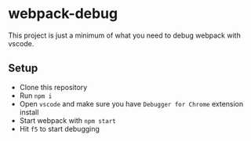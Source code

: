 # webpack-debug

This project is just a minimum of what you need to debug webpack with vscode.

## Setup

- Clone this repository
- Run `npm i`
- Open `vscode` and make sure you have `Debugger for Chrome` extension install
- Start webpack with `npm start`
- Hit `f5` to start debugging